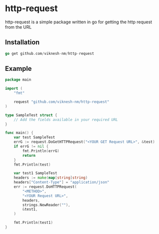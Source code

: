 # http-request

http-request is a simple package written in go for getting the http request from the URL
## Installation

```go 
go get github.com/viknesh-nm/http-request
```

## Example

```go
package main

import (
	"fmt"

	request "github.com/viknesh-nm/http-request"
)

type SampleTest struct {
	// Add the fields available in your required URL
}

func main() {
	var test SampleTest
	errG := request.DoGetHTTPRequest("<YOUR GET Request URL>", &test)
	if errG != nil {
		fmt.Println(errG)
		return
	}
	fmt.Println(test)

	var test1 SampleTest
	headers := make(map[string]string)
	headers["Content-Type"] = "application/json"
	err := request.DoHTTPRequest(
		"<METHOD>",
		"<YOUR Request URL>",
		headers,
		strings.NewReader(""),
		&test1,
	)

	fmt.Println(test1)
}
```